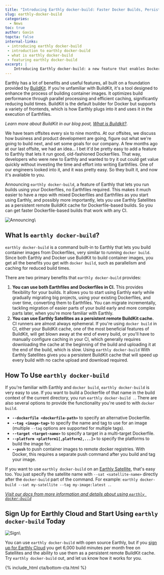 ```yaml
---
title: "Introducing Earthly docker-build: Faster Docker Builds, Persistent Cache, Works with Any CI"
slug: earthly-docker-build
categories:
  - News
toc: true
author: Gavin
topcta: false
internal-links:
 - introducing earthly docker-build
 - introduction to earthly docker-build
 - what is earthly docker-build
 - featuring earthly docker-build
excerpt: |
    Introducing Earthly docker-build: a new feature that enables Dockerfile-based builds with Earthly and speeds them up by giving you a persistent BuildKit cache that can be used with any CI.
---
```


Earthly has a lot of benefits and useful features, all built on a foundation provided by [BuildKit](https://github.com/moby/buildkit). If you're unfamiliar with BuildKit, it's a tool designed to enhance the process of building container images. It optimizes build performance through parallel processing and efficient caching, significantly reducing build times. BuildKit is the default builder for Docker but supports a variety of frontends, which is how Earthly plugs into it and uses it in the execution of Earthfiles.

_Learn more about BuildKit in our blog post, [What is Buildkit?](https://earthly.dev/blog/what-is-buildkit-and-what-can-i-do-with-it/)._

We have team offsites every six to nine months. At our offsites, we discuss how business and product development are going, figure out what we're going to build next, and set some goals for our company. A few months ago at our last offsite, we had an idea… I bet it'd be pretty easy to add a feature to Earthly that lets it run good, old-fashioned Dockerfiles. That way, developers who were new to Earthly and wanted to try it out could get value quickly without investing the time and effort into writing Earthfiles. One of our engineers looked into it, and it was pretty easy. So they built it, and now it's available to you.

Announcing `earthly docker-build`, a feature of Earthly that lets you run builds using your Dockerfiles, no Earthfiles required. This makes it much easier to have a repo with mixed Dockerfiles and Earthfiles as you start using Earthly, and possibly more importantly, lets you use Earthly Satellites as a persistent remote BuildKit cache for Dockerfile-based builds. So you can get faster Dockerfile-based builds that work with any CI.

![Announcing]({{site.images}}{{page.slug}}/announce.png)\

## What Is `earthly docker-build`?

`earthly docker-build` is a command built-in to Earthly that lets you build container images from Dockerfiles, very similar to running `docker build`. Since both Earthly and Docker use BuildKit to build container images, you get all the benefits you get with `docker build`, such as parallelism and caching for reduced build times.

There are two primary benefits that `earthly docker-build` provides:

1. **You can use both Earthfiles and Dockerfiles in CI.** This provides flexibility for your builds. It allows you to start using Earthly early while gradually migrating big projects, using your existing Dockerfiles, and over time, converting them to Earthfiles. You can migrate incrementally, tackling migration of easier parts of your build early and more complex parts later, when you're more familiar with Earthly.
2. **You can use Earthly Satellites as a persistent remote BuildKit cache.** CI runners are almost always ephemeral. If you're using `docker build` in CI, either your BuildKit cache, one of the most beneficial features of BuildKit, will get blown away at the end of every build, or you'll have to manually configure caching in your CI, which generally requires downloading the cache at the beginning of the build and uploading it at the end of the build, which is slow. Using `earthly docker-build` With Earthly Satellites gives you a persistent BuildKit cache that will speed up every build with no cache upload and download required.

## How To Use `earthly docker-build`

If you're familiar with Earthly and `docker build`, `earthly docker-build` is very easy to use. If you want to build a Dockerfile of that name in the build context of the current directory, you run `earthly docker-build .`. There are also several options to provide the functionality you're used to with `docker build`.

* **`--dockerfile <dockerfile-path>`** to specify an alternative Dockerfile.
* **`--tag <image-tag>`** to specify the name and tag to use for an image (multiple `--tag` options are supported for multiple tags).
* **`--target <target-name>`** to specify a target in a multi-target Dockerfile.
* **`--platform <platform1[,platform2,...]>`** to specify the platforms to build the image for.
* **`--push`** to push container images to remote docker registries. With Docker, this requires a separate push command after you build and tag your image.

If you want to use `earthly docker-build` on an [Earthly Satellite](https://docs.earthly.dev/earthly-cloud/satellites), that's easy too. You just specify the satellite name with `--sat <satellite-name>` directly after the `docker-build` part of the command. For example:  `earthly docker-build --sat my-satellite --tag my-image:latest .`.

_[Visit our docs from more information and details about using `earthly docker-build`](https://docs.earthly.dev/docs/earthly-command#earthly-docker-build)_

## Sign Up for Earthly Cloud and Start Using `earthly docker-build` Today

![Sign]({{site.images}}{{page.slug}}/sign.png)\

You can use `earthly docker-build` with open source Earthly, but if you [sign up for Earthly Cloud](https://cloud.earthly.dev/login) you get 6,000 build minutes per month free on Satellites and the ability to use them as a persistent remote BuildKit cache. Try `earthly docker-build` out, and let us know how it works for you.

{% include_html cta/bottom-cta.html %}
